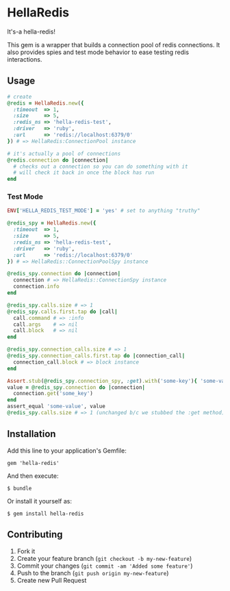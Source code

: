 # HellaRedis

It's-a hella-redis!

This gem is a wrapper that builds a connection pool of redis connections.  It also provides spies and test mode behavior to ease testing redis interactions.

## Usage

```ruby
# create
@redis = HellaRedis.new({
  :timeout  => 1,
  :size     => 5,
  :redis_ns => 'hella-redis-test',
  :driver   => 'ruby',
  :url      => 'redis://localhost:6379/0'
}) # => HellaRedis:ConnectionPool instance

# it's actually a pool of connections
@redis.connection do |connection|
  # checks out a connection so you can do something with it
  # will check it back in once the block has run
end
```

### Test Mode

```ruby
ENV['HELLA_REDIS_TEST_MODE'] = 'yes' # set to anything "truthy"

@redis_spy = HellaRedis.new({
  :timeout  => 1,
  :size     => 5,
  :redis_ns => 'hella-redis-test',
  :driver   => 'ruby',
  :url      => 'redis://localhost:6379/0'
}) # => HellaRedis::ConnectionPoolSpy instance

@redis_spy.connection do |connection|
  connection # => HellaRedis::ConnectionSpy instance
  connection.info
end

@redis_spy.calls.size # => 1
@redis_spy.calls.first.tap do |call|
  call.command # => :info
  call.args    # => nil
  call.block   # => nil
end

@redis_spy.connection_calls.size # => 1
@redis_spy.connection_calls.first.tap do |connection_call|
  connection_call.block # => block instance
end

Assert.stub(@redis_spy.connection_spy, :get).with('some-key'){ 'some-value' }
value = @redis_spy.connection do |connection|
  connection.get('some_key')
end
assert_equal 'some-value', value
@redis_spy.calls.size # => 1 (unchanged b/c we stubbed the :get method)
```

## Installation

Add this line to your application's Gemfile:

    gem 'hella-redis'

And then execute:

    $ bundle

Or install it yourself as:

    $ gem install hella-redis

## Contributing

1. Fork it
2. Create your feature branch (`git checkout -b my-new-feature`)
3. Commit your changes (`git commit -am 'Added some feature'`)
4. Push to the branch (`git push origin my-new-feature`)
5. Create new Pull Request
